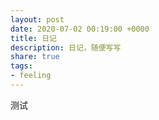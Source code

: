 ```yaml
---
layout: post
date: 2020-07-02 00:19:00 +0000
title: 日记
description: 日记，随便写写
share: true
tags: 
- feeling
---
```


测试

